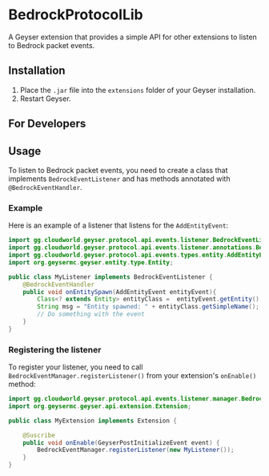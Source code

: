 # BedrockProtocolLib

A Geyser extension that provides a simple API for other extensions to listen to Bedrock packet events.

## Installation

1. Place the `.jar` file into the `extensions` folder of your Geyser installation.
2. Restart Geyser.

## For Developers

## Usage

To listen to Bedrock packet events, you need to create a class that implements `BedrockEventListener` and has methods annotated with `@BedrockEventHandler`.

### Example

Here is an example of a listener that listens for the `AddEntityEvent`:

```java
import gg.cloudworld.geyser.protocol.api.events.listener.BedrockEventListener;
import gg.cloudworld.geyser.protocol.api.events.listener.annotations.BedrockEventHandler;
import gg.cloudworld.geyser.protocol.api.events.types.entity.AddEntityEvent;
import org.geysermc.geyser.entity.type.Entity;

public class MyListener implements BedrockEventListener {
    @BedrockEventHandler
    public void onEntitySpawn(AddEntityEvent entityEvent){
        Class<? extends Entity> entityClass =  entityEvent.getEntity().getRawEntity().getClass();
        String msg = "Entity spawned: " + entityClass.getSimpleName();
        // Do something with the event
    }
}
```

### Registering the listener

To register your listener, you need to call `BedrockEventManager.registerListener()` from your extension's `onEnable()` method:

```java
import gg.cloudworld.geyser.protocol.api.events.listener.manager.BedrockEventManager;
import org.geysermc.geyser.api.extension.Extension;

public class MyExtension implements Extension {

    @Suscribe
    public void onEnable(GeyserPostInitializeEvent event) {
        BedrockEventManager.registerListener(new MyListener());
    }
}
```

